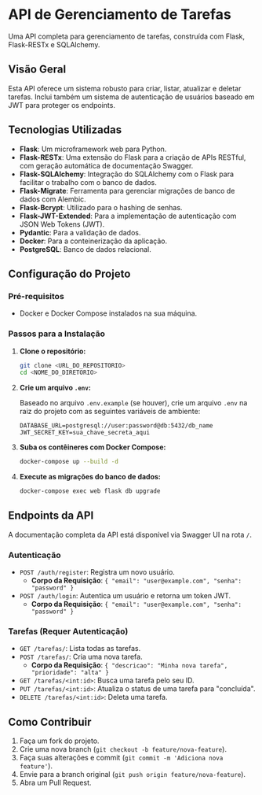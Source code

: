 # API de Gerenciamento de Tarefas

Uma API completa para gerenciamento de tarefas, construída com Flask, Flask-RESTx e SQLAlchemy.

## Visão Geral

Esta API oferece um sistema robusto para criar, listar, atualizar e deletar tarefas. Inclui também um sistema de autenticação de usuários baseado em JWT para proteger os endpoints.

## Tecnologias Utilizadas

- **Flask**: Um microframework web para Python.
- **Flask-RESTx**: Uma extensão do Flask para a criação de APIs RESTful, com geração automática de documentação Swagger.
- **Flask-SQLAlchemy**: Integração do SQLAlchemy com o Flask para facilitar o trabalho com o banco de dados.
- **Flask-Migrate**: Ferramenta para gerenciar migrações de banco de dados com Alembic.
- **Flask-Bcrypt**: Utilizado para o hashing de senhas.
- **Flask-JWT-Extended**: Para a implementação de autenticação com JSON Web Tokens (JWT).
- **Pydantic**: Para a validação de dados.
- **Docker**: Para a conteinerização da aplicação.
- **PostgreSQL**: Banco de dados relacional.

## Configuração do Projeto

### Pré-requisitos

- Docker e Docker Compose instalados na sua máquina.

### Passos para a Instalação

1. **Clone o repositório:**

   ```bash
   git clone <URL_DO_REPOSITORIO>
   cd <NOME_DO_DIRETORIO>
   ```

2. **Crie um arquivo `.env`:**

   Baseado no arquivo `.env.example` (se houver), crie um arquivo `.env` na raiz do projeto com as seguintes variáveis de ambiente:

   ```env
   DATABASE_URL=postgresql://user:password@db:5432/db_name
   JWT_SECRET_KEY=sua_chave_secreta_aqui
   ```

3. **Suba os contêineres com Docker Compose:**

   ```bash
   docker-compose up --build -d
   ```

4. **Execute as migrações do banco de dados:**

   ```bash
   docker-compose exec web flask db upgrade
   ```

## Endpoints da API

A documentação completa da API está disponível via Swagger UI na rota `/`.

### Autenticação

- `POST /auth/register`: Registra um novo usuário.
  - **Corpo da Requisição**: `{ "email": "user@example.com", "senha": "password" }`
- `POST /auth/login`: Autentica um usuário e retorna um token JWT.
  - **Corpo da Requisição**: `{ "email": "user@example.com", "senha": "password" }`

### Tarefas (Requer Autenticação)

- `GET /tarefas/`: Lista todas as tarefas.
- `POST /tarefas/`: Cria uma nova tarefa.
  - **Corpo da Requisição**: `{ "descricao": "Minha nova tarefa", "prioridade": "alta" }`
- `GET /tarefas/<int:id>`: Busca uma tarefa pelo seu ID.
- `PUT /tarefas/<int:id>`: Atualiza o status de uma tarefa para "concluída".
- `DELETE /tarefas/<int:id>`: Deleta uma tarefa.

## Como Contribuir

1. Faça um fork do projeto.
2. Crie uma nova branch (`git checkout -b feature/nova-feature`).
3. Faça suas alterações e commit (`git commit -m 'Adiciona nova feature'`).
4. Envie para a branch original (`git push origin feature/nova-feature`).
5. Abra um Pull Request.
